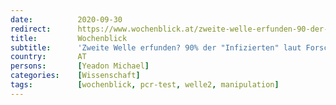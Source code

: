 ```yaml
---
date:          2020-09-30
redirect:      https://www.wochenblick.at/zweite-welle-erfunden-90-der-infizierten-sind-falsch-positiv/
title:         Wochenblick
subtitle:      'Zweite Welle erfunden? 90% der "Infizierten" laut Forscher falsch-positiv'
country:       AT
persons:       [Yeadon Michael]
categories:    [Wissenschaft]
tags:          [wochenblick, pcr-test, welle2, manipulation]
---
```

